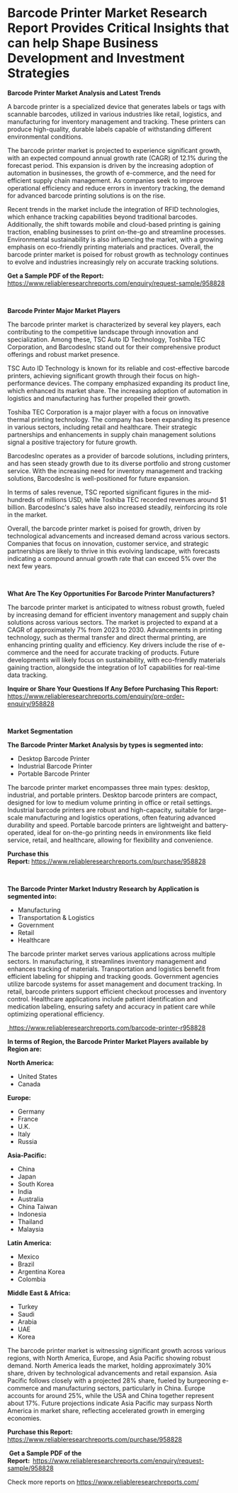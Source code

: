 <p><h1>Barcode Printer Market Research Report Provides Critical Insights that can help Shape Business Development and Investment Strategies</h1></p><p><strong>Barcode Printer Market Analysis and Latest Trends</strong></p>
<p><p>A barcode printer is a specialized device that generates labels or tags with scannable barcodes, utilized in various industries like retail, logistics, and manufacturing for inventory management and tracking. These printers can produce high-quality, durable labels capable of withstanding different environmental conditions.</p><p>The barcode printer market is projected to experience significant growth, with an expected compound annual growth rate (CAGR) of 12.1% during the forecast period. This expansion is driven by the increasing adoption of automation in businesses, the growth of e-commerce, and the need for efficient supply chain management. As companies seek to improve operational efficiency and reduce errors in inventory tracking, the demand for advanced barcode printing solutions is on the rise.</p><p>Recent trends in the market include the integration of RFID technologies, which enhance tracking capabilities beyond traditional barcodes. Additionally, the shift towards mobile and cloud-based printing is gaining traction, enabling businesses to print on-the-go and streamline processes. Environmental sustainability is also influencing the market, with a growing emphasis on eco-friendly printing materials and practices. Overall, the barcode printer market is poised for robust growth as technology continues to evolve and industries increasingly rely on accurate tracking solutions.</p></p>
<p><strong>Get a Sample PDF of the Report:&nbsp;</strong> <a href="https://www.reliableresearchreports.com/enquiry/request-sample/958828">https://www.reliableresearchreports.com/enquiry/request-sample/958828</a></p>
<p>&nbsp;</p>
<p><strong>Barcode Printer Major Market Players</strong></p>
<p><p>The barcode printer market is characterized by several key players, each contributing to the competitive landscape through innovation and specialization. Among these, TSC Auto ID Technology, Toshiba TEC Corporation, and BarcodesInc stand out for their comprehensive product offerings and robust market presence.</p><p>TSC Auto ID Technology is known for its reliable and cost-effective barcode printers, achieving significant growth through their focus on high-performance devices. The company emphasized expanding its product line, which enhanced its market share. The increasing adoption of automation in logistics and manufacturing has further propelled their growth.</p><p>Toshiba TEC Corporation is a major player with a focus on innovative thermal printing technology. The company has been expanding its presence in various sectors, including retail and healthcare. Their strategic partnerships and enhancements in supply chain management solutions signal a positive trajectory for future growth.</p><p>BarcodesInc operates as a provider of barcode solutions, including printers, and has seen steady growth due to its diverse portfolio and strong customer service. With the increasing need for inventory management and tracking solutions, BarcodesInc is well-positioned for future expansion.</p><p>In terms of sales revenue, TSC reported significant figures in the mid-hundreds of millions USD, while Toshiba TEC recorded revenues around $1 billion. BarcodesInc's sales have also increased steadily, reinforcing its role in the market.</p><p>Overall, the barcode printer market is poised for growth, driven by technological advancements and increased demand across various sectors. Companies that focus on innovation, customer service, and strategic partnerships are likely to thrive in this evolving landscape, with forecasts indicating a compound annual growth rate that can exceed 5% over the next few years.</p></p>
<p>&nbsp;</p>
<p><strong>What Are The Key Opportunities For Barcode Printer Manufacturers?</strong></p>
<p><p>The barcode printer market is anticipated to witness robust growth, fueled by increasing demand for efficient inventory management and supply chain solutions across various sectors. The market is projected to expand at a CAGR of approximately 7% from 2023 to 2030. Advancements in printing technology, such as thermal transfer and direct thermal printing, are enhancing printing quality and efficiency. Key drivers include the rise of e-commerce and the need for accurate tracking of products. Future developments will likely focus on sustainability, with eco-friendly materials gaining traction, alongside the integration of IoT capabilities for real-time data tracking.</p></p>
<p><strong>Inquire or Share Your Questions If Any Before Purchasing This Report:</strong> <a href="https://www.reliableresearchreports.com/enquiry/pre-order-enquiry/958828">https://www.reliableresearchreports.com/enquiry/pre-order-enquiry/958828</a></p>
<p>&nbsp;</p>
<p><strong>Market Segmentation</strong></p>
<p><strong>The Barcode Printer Market Analysis by types is segmented into:</strong></p>
<p><ul><li>Desktop Barcode Printer</li><li>Industrial Barcode Printer</li><li>Portable Barcode Printer</li></ul></p>
<p><p>The barcode printer market encompasses three main types: desktop, industrial, and portable printers. Desktop barcode printers are compact, designed for low to medium volume printing in office or retail settings. Industrial barcode printers are robust and high-capacity, suitable for large-scale manufacturing and logistics operations, often featuring advanced durability and speed. Portable barcode printers are lightweight and battery-operated, ideal for on-the-go printing needs in environments like field service, retail, and healthcare, allowing for flexibility and convenience.</p></p>
<p><strong>Purchase this Report:&nbsp;</strong><a href="https://www.reliableresearchreports.com/purchase/958828">https://www.reliableresearchreports.com/purchase/958828</a></p>
<p>&nbsp;</p>
<p><strong>The Barcode Printer Market Industry Research by Application is segmented into:</strong></p>
<p><ul><li>Manufacturing</li><li>Transportation & Logistics</li><li>Government</li><li>Retail</li><li>Healthcare</li></ul></p>
<p><p>The barcode printer market serves various applications across multiple sectors. In manufacturing, it streamlines inventory management and enhances tracking of materials. Transportation and logistics benefit from efficient labeling for shipping and tracking goods. Government agencies utilize barcode systems for asset management and document tracking. In retail, barcode printers support efficient checkout processes and inventory control. Healthcare applications include patient identification and medication labeling, ensuring safety and accuracy in patient care while optimizing operational efficiency.</p></p>
<p><a href="https://www.reliableresearchreports.com/barcode-printer-r958828">&nbsp;https://www.reliableresearchreports.com/barcode-printer-r958828</a></p>
<p><strong>In terms of Region, the Barcode Printer Market Players available by Region are:</strong></p>
<p>
    <p> <strong> North America: </strong>
        <ul>
            <li>United States</li>
            <li>Canada</li>
        </ul>
        </p> 
    <p> <strong> Europe: </strong>
        <ul>
            <li>Germany</li>
            <li>France</li>
            <li>U.K.</li>
            <li>Italy</li>
            <li>Russia</li>
        </ul>
        </p> 
    <p> <strong> Asia-Pacific: </strong>
        <ul>
            <li>China</li>
            <li>Japan</li>
            <li>South Korea</li>
            <li>India</li>
            <li>Australia</li>
            <li>China Taiwan</li>
            <li>Indonesia</li>
            <li>Thailand</li>
            <li>Malaysia</li>
        </ul>
        </p> 
    <p> <strong> Latin America: </strong>
        <ul>
            <li>Mexico</li>
            <li>Brazil</li>
            <li>Argentina Korea</li>
            <li>Colombia</li>
        </ul>
        </p> 
    <p> <strong> Middle East & Africa: </strong>
        <ul>
            <li>Turkey</li>
            <li>Saudi</li>
            <li>Arabia</li>
            <li>UAE</li>
            <li>Korea</li>
        </ul>
    </p>
    </p>
<p><p>The barcode printer market is witnessing significant growth across various regions, with North America, Europe, and Asia Pacific showing robust demand. North America leads the market, holding approximately 30% share, driven by technological advancements and retail expansion. Asia Pacific follows closely with a projected 28% share, fueled by burgeoning e-commerce and manufacturing sectors, particularly in China. Europe accounts for around 25%, while the USA and China together represent about 17%. Future projections indicate Asia Pacific may surpass North America in market share, reflecting accelerated growth in emerging economies.</p></p>
<p><strong>Purchase this Report: </strong><a href="https://www.reliableresearchreports.com/purchase/958828">https://www.reliableresearchreports.com/purchase/958828</a></p>
<p>&nbsp;<strong>Get a Sample PDF of the Report:&nbsp;&nbsp;</strong><a href="https://www.reliableresearchreports.com/enquiry/request-sample/958828">https://www.reliableresearchreports.com/enquiry/request-sample/958828</a></p>
<p><strong></strong></p>
<p>Check more reports on <a href="https://www.reliableresearchreports.com/">https://www.reliableresearchreports.com/</a></p>